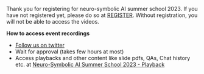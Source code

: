 Thank you for registering for neuro-symbolic AI summer school 2023.
If you have not registered yet, please do so at [REGISTER](https://neurosymbolic.github.io/nsss2023/register.html). Without registration, you will not be able to access the videos. 

**How to access event recordings**

- [Follow us on twitter](https://twitter.com/asimunawar)
- Wait for approval (takes few hours at most)
- Access playbacks and other content like slide pdfs, QAs, Chat history etc. at [Neuro-Symbolic AI Summer School 2023 - Playback](https://twitter.com/asimunawar/status/1696850589299229130)
